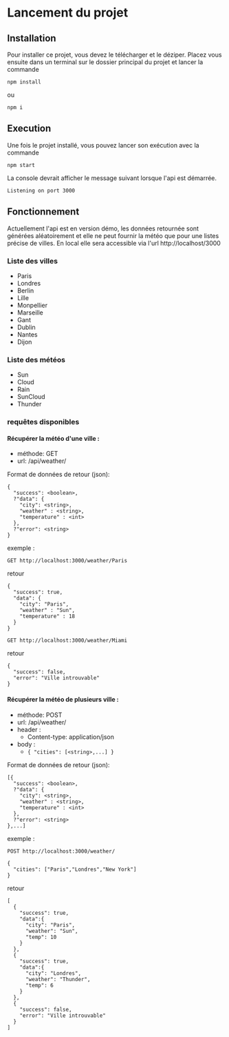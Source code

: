 # Lancement du projet
## Installation

Pour installer ce projet, vous devez le télécharger et le déziper.
Placez vous ensuite dans un terminal sur le dossier principal du projet et lancer la commande 
```
npm install
```
ou
```
npm i
```

## Execution
Une fois le projet installé, vous pouvez lancer son exécution avec la commande
```
npm start
```

La console devrait afficher le message suivant lorsque l'api est démarrée.
```
Listening on port 3000
```

## Fonctionnement
Actuellement l'api est en version démo, les données retournée sont générées aléatoirement et elle ne peut fournir la météo que pour une listes précise de villes.
En local elle sera accessible via l'url http://localhost/3000

### Liste des villes
- Paris
- Londres
- Berlin
- Lille
- Monpellier
- Marseille
- Gant
- Dublin
- Nantes
- Dijon

### Liste des météos
- Sun
- Cloud
- Rain
- SunCloud
- Thunder

### requêtes disponibles

#### Récupérer la météo d'une ville :

- méthode: GET
- url: /api/weather/<Ville>

Format de données de retour (json):

```
{
  "success": <boolean>,
  ?"data": {
    "city": <string>,
    "weather" : <string>,
    "temperature" : <int>
  },
  ?"error": <string>
}
```

exemple :
```
GET http://localhost:3000/weather/Paris
```
retour
```
{
  "success": true,
  "data": {
    "city": "Paris",
    "weather" : "Sun",
    "temperature" : 18
  }
}
```

```
GET http://localhost:3000/weather/Miami
```
retour
```
{
  "success": false,
  "error": "Ville introuvable"
}
```

#### Récupérer la météo de plusieurs ville :

- méthode: POST
- url: /api/weather/<Ville>
- header :
  - Content-type: application/json
- body : 
  - ```{ "cities": [<string>,...] }```
  

Format de données de retour (json):

```
[{
  "success": <boolean>,
  ?"data": {
    "city": <string>,
    "weather" : <string>,
    "temperature" : <int>
  },
  ?"error": <string>
},...]
```

exemple :
```
POST http://localhost:3000/weather/

{
  "cities": ["Paris","Londres","New York"]
} 
```
retour
```
[
  {
    "success": true,
    "data":{
      "city": "Paris",
      "weather": "Sun",
      "temp": 10
    }
  },
  {
    "success": true,
    "data":{
      "city": "Londres",
      "weather": "Thunder",
      "temp": 6
    }
  },
  {
    "success": false,
    "error": "Ville introuvable"
  }
]
```
